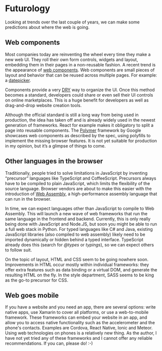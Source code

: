 # Futurology

Looking at trends over the last couple of years, we can make some predictions about where the web is going.

## Web components

Most companies today are reinventing the wheel every time they make a new web UI. They roll their own form controls, widgets and layout, embedding them in their pages in a non-reusable fashion. A recent trend is the appearance of [web components]. Web components are small pieces of layout and behavior that can be reused across multiple pages. For example: a [datepicker].

Components provide a very [DRY] way to organize the UI. Once this method becomes a standard, developers could share or even sell their UI controls on online marketplaces. This is a huge benefit for developers as well as drag-and-drop website creation tools.

Although the official standard is still a long way from being used in production, the idea has taken off and is already widely used in the newest generation of frameworks. React for example makes it obligatory to split a page into reusable components. The [Polymer] framework by Google showcases web components as described by the spec, using polyfills to implement the missing browser features. It is not yet suitable for production in my opinion, but it’s a glimpse of things to come.

## Other languages in the browser

Traditionally, people tried to solve limitations in JavaScript by inventing “precursor” languages like TypeScript and CoffeeScript. Precursors always have to be compiled to plain JavaScript, which limits the flexibility of the source language. Browser vendors are about to make this easier with the introduction of [Web Assembly], a high-performance assembly language that can run in the browser.

In time, we can expect languages other than JavaScript to compile to Web Assembly. This will launch a new wave of web frameworks that run the same language in the frontend and backend. Currently, this is only really being done with JavaScript and Node.JS, but soon you might be able to run a full web stack in Python. For typed languages like C\# and Java, existing JavaScript libraries (also compiled to web assembly) likely need to be imported dynamically or hidden behind a typed interface. TypeScript already does this (search for *@types* or *typings*), so we can expect others to follow suit.

On the topic of layout, HTML and CSS seem to be going nowhere soon. Improvements in HTML occur mostly within individual frameworks: they offer extra features such as data binding or a virtual DOM, and generate the resulting HTML on the fly. In the style department, SASS seems to be king as the go-to precursor for CSS.

## Web goes mobile

If you have a website and you need an app, there are several options: write native apps, use Xamarin to cover all platforms, or use a web-to-mobile framework. These frameworks can embed your website in an app, and allow you to access native functionality such as the accelerometer and the phone's contacts. Examples are Cordova, React Native, Ionic and Meteor. Using web technologies on phones is a relatively new thing. As the author, I have not yet tried any of these frameworks and I cannot offer any reliable recommendations. If you can, please do! :-)

  [web components]: http://webcomponents.org/
  [datepicker]: https://github.com/christopheclc/polymer-date-picker
  [DRY]: https://en.wikipedia.org/wiki/Don%27t_repeat_yourself
  [Polymer]: https://www.polymer-project.org/1.0/
  [Web Assembly]: http://webassembly.org/